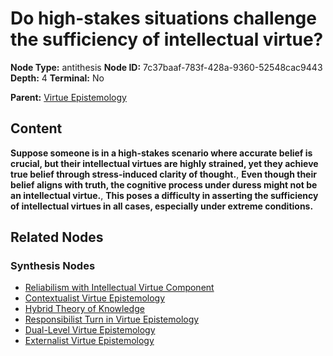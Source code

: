# Do high-stakes situations challenge the sufficiency of intellectual virtue?

**Node Type:** antithesis
**Node ID:** 7c37baaf-783f-428a-9360-52548cac9443
**Depth:** 4
**Terminal:** No

**Parent:** [Virtue Epistemology](virtue-epistemology-synthesis-2714e6c9-01d9-4194-9647-40672e540c87.md)

## Content

**Suppose someone is in a high-stakes scenario where accurate belief is crucial, but their intellectual virtues are highly strained, yet they achieve true belief through stress-induced clarity of thought.**, **Even though their belief aligns with truth, the cognitive process under duress might not be an intellectual virtue.**, **This poses a difficulty in asserting the sufficiency of intellectual virtues in all cases, especially under extreme conditions.**

## Related Nodes

### Synthesis Nodes

- [Reliabilism with Intellectual Virtue Component](reliabilism-with-intellectual-virtue-component-synthesis-f16933d4-76d5-4d53-b5a2-2b828cc35dbe.md)
- [Contextualist Virtue Epistemology](contextualist-virtue-epistemology-synthesis-f4ce3f1b-0318-4ff4-aabc-ac78e7efe605.md)
- [Hybrid Theory of Knowledge](hybrid-theory-of-knowledge-synthesis-211515bc-cd51-41fe-af1e-588934f9ea19.md)
- [Responsibilist Turn in Virtue Epistemology](responsibilist-turn-in-virtue-epistemology-synthesis-189f853e-2bab-40f5-879e-03174877fd67.md)
- [Dual-Level Virtue Epistemology](dual-level-virtue-epistemology-synthesis-418fc616-6809-420c-a099-8d240cd502e6.md)
- [Externalist Virtue Epistemology](externalist-virtue-epistemology-synthesis-4692a5fe-3f2e-4a40-9d4d-0d2160f81a21.md)
